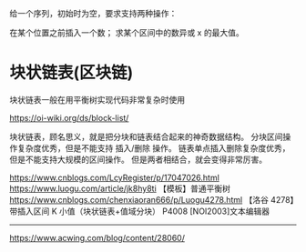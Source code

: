 给一个序列，初始时为空，要求支持两种操作：

在某个位置之前插入一个数；
求某个区间中的数异或 x 的最大值。

# 块状链表(区块链)

块状链表一般在用平衡树实现代码非常复杂时使用

https://oi-wiki.org/ds/block-list/

块状链表，顾名思义，就是把分块和链表结合起来的神奇数据结构。
分块区间操作复杂度优秀，但是不能支持 插入/删除 操作。
链表单点插入删除复杂度优秀，但是不能支持大规模的区间操作。
但是两者相结合，就会变得非常厉害。

https://www.cnblogs.com/LcyRegister/p/17047026.html
https://www.luogu.com/article/jk8hy8ti 【模板】普通平衡树
https://www.cnblogs.com/chenxiaoran666/p/Luogu4278.html 【洛谷 4278】带插入区间 K 小值（块状链表+值域分块）
P4008 [NOI2003]文本编辑器

---

https://www.acwing.com/blog/content/28060/
